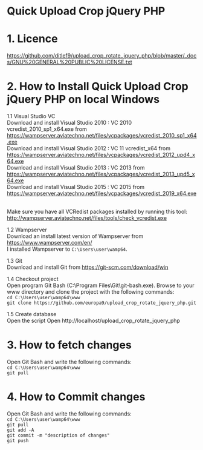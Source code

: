 # Quick Upload Crop jQuery PHP

# 1. Licence
https://github.com/ditlef9/upload_crop_rotate_jquery_php/blob/master/_docs/GNU%20GENERAL%20PUBLIC%20LICENSE.txt

# 2. How to Install Quick Upload Crop jQuery PHP on local Windows
1.1 Visual Studio VC<br />
Download and install Visual Studio 2010 : VC 2010 vcredist_2010_sp1_x64.exe from https://wampserver.aviatechno.net/files/vcpackages/vcredist_2010_sp1_x64.exe<br />
Download and install Visual Studio 2012 : VC 11 vcredist_x64 from https://wampserver.aviatechno.net/files/vcpackages/vcredist_2012_upd4_x64.exe<br />
Download and install Visual Studio 2013 : VC 2013 from https://wampserver.aviatechno.net/files/vcpackages/vcredist_2013_upd5_x64.exe<br />
Download and install Visual Studio 2015 : VC 2015 from https://wampserver.aviatechno.net/files/vcpackages/vcredist_2019_x64.exe<br /><br />

Make sure you have all VCRedist packages installed by running this tool: http://wampserver.aviatechno.net/files/tools/check_vcredist.exe

1.2 Wampserver<br />
Download an install latest version of Wampserver from https://www.wampserver.com/en/<br />
I installed Wampserver to `C:\Users\user\wamp64`.

1.3 Git<br />
Download and install Git from https://git-scm.com/download/win

1.4 Checkout project<br />
Open program Git Bash (C:\Program Files\Git\git-bash.exe). Browse to your www directory and clone the project with the following commands:<br />
`cd C:\Users\user\wamp64\www`<br />
`git clone https://github.com/europa9/upload_crop_rotate_jquery_php.git`

1.5 Create database<br />
Open the script
Open http://localhost/upload_crop_rotate_jquery_php


# 3. How to fetch changes
Open Git Bash and write the following commands:<br />
`cd C:\Users\user\wamp64\www`<br />
`git pull`

# 4. How to Commit changes
Open Git Bash and write the following commands:<br />
`cd C:\Users\user\wamp64\www`<br />
`git pull`<br />
`git add -A`<br />
`git commit -m "description of changes"`<br />
`git push`


